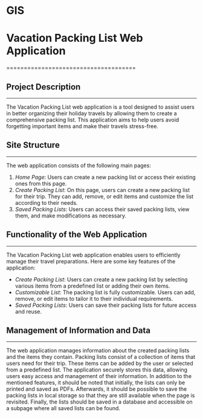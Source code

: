 # GIS

# Vacation Packing List Web Application
=====================================

## Project Description
-------------------

The Vacation Packing List web application is a tool designed to assist users in better organizing their holiday travels by allowing them to create a comprehensive packing list. This application aims to help users avoid forgetting important items and make their travels stress-free.

## Site Structure
--------------

The web application consists of the following main pages:

1.  *Home Page*: Users can create a new packing list or access their existing ones from this page.
2.  *Create Packing List*: On this page, users can create a new packing list for their trip. They can add, remove, or edit items and customize the list according to their needs.
3.  *Saved Packing Lists*: Users can access their saved packing lists, view them, and make modifications as necessary.

## Functionality of the Web Application
------------------------------------

The Vacation Packing List web application enables users to efficiently manage their travel preparations. Here are some key features of the application:

*   *Create Packing List*: Users can create a new packing list by selecting various items from a predefined list or adding their own items.
*   *Customizable List*: The packing list is fully customizable. Users can add, remove, or edit items to tailor it to their individual requirements.
*   *Saved Packing Lists*: Users can save their packing lists for future access and reuse.

## Management of Information and Data
----------------------------------

The web application manages information about the created packing lists and the items they contain. Packing lists consist of a collection of items that users need for their trip. These items can be added by the user or selected from a predefined list. The application securely stores this data, allowing users easy access and management of their information.
In addition to the mentioned features, it should be noted that initially, the lists can only be printed and saved as PDFs. Afterwards, it should be possible to save the packing lists in local storage so that they are still available when the page is revisited. Finally, the lists should be saved in a database and accessible on a subpage where all saved lists can be found.
